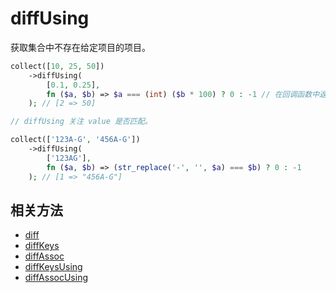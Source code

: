 # diffUsing

获取集合中不存在给定项目的项目。

```php
collect([10, 25, 50])
    ->diffUsing(
        [0.1, 0.25],
        fn ($a, $b) => $a === (int) ($b * 100) ? 0 : -1 // 在回调函数中返回 0 或者 -1 ，当返回 -1 时保留，当返回 0 时移除
    ); // [2 => 50]

// diffUsing 关注 value 是否匹配。

collect(['123A-G', '456A-G'])
    ->diffUsing(
        ['123AG'],
        fn ($a, $b) => (str_replace('-', '', $a) === $b) ? 0 : -1
    ); // [1 => "456A-G"]
```

## 相关方法

- [diff](diff.md)
- [diffKeys](diffKeys.md)
- [diffAssoc](diffAssoc.md)
- [diffKeysUsing](diffKeysUsing.md)
- [diffAssocUsing](diffAssocUsing.md)